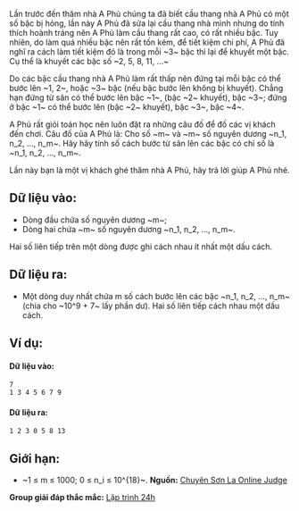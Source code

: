 Lần trước đến thăm nhà A Phủ chúng ta đã biết cầu thang nhà A Phủ có một số bậc bị hỏng, lần này A Phủ đã sửa lại cầu thang nhà mình nhưng do tính thích hoành tráng nên A Phủ làm cầu thang rất cao, có rất nhiều bậc. Tuy nhiên, do làm quá nhiều bậc nên rất tốn kém, để tiết kiệm chi phí, A Phủ đã nghĩ ra cách làm tiết kiệm đó là trong mỗi ~3~ bậc thì lại để khuyết một bậc. Cụ thể là khuyết các bậc số ~2, 5, 8, 11, …~

Do các bậc cầu thang nhà A Phủ làm rất thấp nên đứng tại mỗi bậc có thể bước lên ~1, 2~, hoặc ~3~ bậc (nếu bậc bước lên không bị khuyết). Chẳng hạn đứng từ sân có thể bước lên bậc ~1~, (bậc ~2~ khuyết), bậc ~3~; đứng ở bậc ~1~ có thể bước lên (bậc ~2~ khuyết), bậc ~3~, bậc ~4~.

A Phủ rất giỏi toán học nên luôn đặt ra những câu đố để đố các vị khách đến chơi. Câu đố của A Phủ là: Cho số ~m~ và ~m~ số nguyên dương ~n_1, n_2, …, n_m~. Hãy hãy tính số cách bước từ sân lên các bậc có chỉ số là ~n_1, n_2, …, n_m~.

Lần này bạn là một vị khách ghé thăm nhà A Phủ, hãy trả lời giúp A Phủ nhé.

## Dữ liệu vào:
- Dòng đầu chứa số nguyên dương ~m~;
- Dòng hai chứa ~m~ số nguyên dương ~n_1, n_2, …, n_m~.

Hai số liên tiếp trên một dòng được ghi cách nhau ít nhất một dấu cách.

## Dữ liệu ra:
- Một dòng duy nhất chứa m số cách bước lên các bậc ~n_1, n_2, …, n_m~ (chia cho ~10^9 + 7~ lấy phần dư). Hai số liên tiếp cách nhau một dấu cách.

## Ví dụ:
#### Dữ liệu vào:
```
7
1 3 4 5 6 7 9
```

#### Dữ liệu ra:
```
1 2 3 0 5 8 13
```

## Giới hạn:
- ~1 ≤ m ≤ 1000; 0 ≤ n_i ≤ 10^{18}~.
**Nguồn:** [Chuyên Sơn La Online Judge](http://csloj.ddns.net/)

**Group giải đáp thắc mắc:** [Lập trình 24h](https://www.facebook.com/groups/1386904321519984)